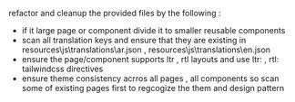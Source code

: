 refactor and cleanup the provided files by the following :
- if it large page or component divide it to smaller reusable components
- scan all translation keys and ensure that they are existing in resources\js\translations\ar.json , resources\js\translations\en.json
- ensure the page/component supports ltr , rtl layouts and use ltr: , rtl: tailwindcss directives
- ensure theme consistency acrros all pages , all components so scan some of existing pages first to regcogize the them and design pattern
